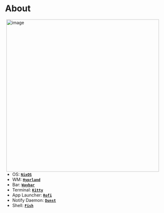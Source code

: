 <!-- INFORMATION -->
<h1 align="left"> About</h1> 

<img src="https://github.com/user-attachments/assets/4f15d2ae-caf8-4f4d-8aa8-87daa8003280" alt="image" align="right" width="500px">

</br>

 - OS: [**`NixOS`**](https://nixos.org/)
 - WM: [**`Hyprland`**](https://hyprland.org)
 - Bar: [**`Waybar`**](https://github.com/Alexays/Waybar)
 - Terminal: [**`Kitty`**](https://github.com/kovidgoyal/kitty)
 - App Launcher: [**`Rofi`**](https://github.com/davatorium/rofi)
 - Notify Daemon: [**`Dunst`**](https://github.com/dunst-project/dunst)
 - Shell: [**`Fish`**](https://github.com/fish-shell/fish-shell)

</br>
